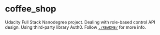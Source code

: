 # coffee_shop
Udacity Full Stack Nanodegree project. 
Dealing with role-based control API design.
Using third-party library Auth0.
Follow [`./README/`](./starter_code/README.md) for more info.
